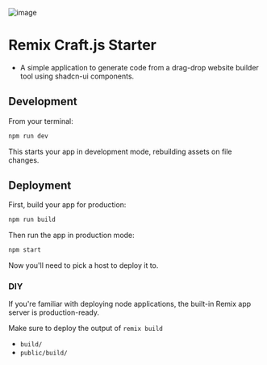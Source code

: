 ![image](https://github.com/user-attachments/assets/26c166b4-1818-40c5-a036-1e9526340e27)

# Remix Craft.js Starter


- A simple application to generate code from a drag-drop website builder tool using shadcn-ui components.


## Development

From your terminal:

```sh
npm run dev
```

This starts your app in development mode, rebuilding assets on file changes.

## Deployment

First, build your app for production:

```sh
npm run build
```

Then run the app in production mode:

```sh
npm start
```

Now you'll need to pick a host to deploy it to.

### DIY

If you're familiar with deploying node applications, the built-in Remix app server is production-ready.

Make sure to deploy the output of `remix build`

- `build/`
- `public/build/`
